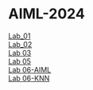 # AIML-2024
[Lab_01](https://github.com/2303A51674/AIML-2024/blob/main/Lab1.ipynb)<br>
[Lab_02](https://github.com/2303A51674/AIML-2024/blob/main/Lab2.ipynb)<br>
[Lab 03](https://github.com/2303A51674/AIML-2024/blob/main/Lab3.ipynb)<br>
[Lab 05](https://github.com/2303A51674/AIML-2024/blob/main/Lab5.ipynb)<br>
[Lab 06-AIML](https://github.com/2303A51674/AIML-2024/blob/main/Lab06_AIML.ipynb)<br>
[Lab 06-KNN](https://github.com/2303A51674/AIML-2024/blob/main/Lab06.ipynb)<br>

